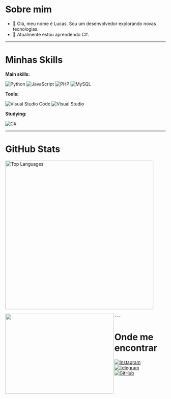 # Sobre mim

- 🤔 Olá, meu nome é Lucas. Sou um desenvolvedor explorando novas tecnologias.  
- 🌱 Atualmente estou aprendendo C#.  

---

# Minhas Skills

**Main skills:**  

![Python](https://img.shields.io/badge/-Python-333333?style=flat&logo=python)  ![JavaScript](https://img.shields.io/badge/-JavaScript-333333?style=flat&logo=javascript)  ![PHP](https://img.shields.io/badge/-PHP-333333?style=flat&logo=php)  ![MySQL](https://img.shields.io/badge/-MySQL-333333?style=flat&logo=mysql)  

**Tools:**  

![Visual Studio Code](https://img.shields.io/badge/-Visual%20Studio%20Code-333333?style=flat&logo=visual-studio-code&logoColor=007ACC)  ![Visual Studio](https://img.shields.io/badge/-Visual%20Studio-333333?style=flat&logo=visualstudio&logoColor=5C2D91)  

**Studying:**  

![C#](https://img.shields.io/badge/-C%23-333333?style=flat&logo=c-sharp&logoColor=white)  

---

# GitHub Stats  

<img src="https://github-readme-stats.vercel.app/api/top-langs?username=lucassx123&show_icons=true&locale=en&layout=compact&theme=radical" alt="Top Languages" width="465" />  

 

<p align="center">
    <img align='left' src="https://steamuserimages-a.akamaihd.net/ugc/1661224712069230981/BFD6A13BBBF6F1A2A7FA6A6DA961E0700E98660A/?imw=1024&imh=576&ima=fit&impolicy=Letterbox&imcolor=%23000000&letterbox=true" width="340" height="250">
</p>
---

# Onde me encontrar  

[![Instagram](https://img.shields.io/badge/-Instagram-000?style=flat&logo=instagram)](https://www.instagram.com/lucassxoficial/)  
[![Telegram](https://img.shields.io/badge/-Telegram-000?style=flat&logo=telegram)](https://t.me/lucassxofc)  
[![GitHub](https://img.shields.io/github/followers/lucassx123?label=follow&style=social)](https://github.com/lucassx123)  

